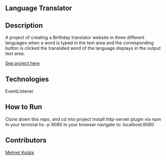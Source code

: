 ## Language Translator

## Description
A project of creating a Birthday translator website in three different languages when a word is typed in the text area and the corresponding button is clicked the translated word of the language displays in the output text area.

[See project here](https://github.com/nss-nightclass-projects/exercise-vault/blob/master/JS_translator.md)


## Technologies
EventListener

## How to Run
Clone down this repo, and cd into project
Install http-server plugin via npm
In your terminal hs -p 8080
In your browser navigate to: localhost:8080

## Contributors
[Mehret Kulala](https://github.com/Mehret17)